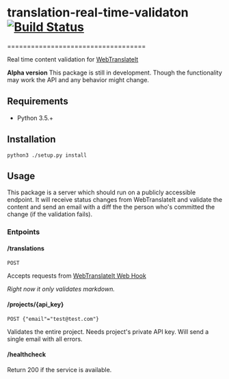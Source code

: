 # translation-real-time-validaton [![Build Status](https://travis-ci.org/KeepSafe/translation-real-time-validaton.svg?branch=master)](https://travis-ci.org/KeepSafe/translation-real-time-validaton)
===================================

Real time content validation for [WebTranslateIt](https://webtranslateit.com)

**Alpha version** This package is still in development. Though the functionality may work the API and any behavior might change.

## Requirements

* Python 3.5.+

## Installation

`python3 ./setup.py install`

## Usage

This package is a server which should run on a publicly accessible endpoint. It will receive status changes from WebTranslateIt and validate the content and send an email with a diff the the person who's committed the change (if the validation fails).

### Entpoints

#### /translations
	
`POST`

Accepts requests from [WebTranslateIt Web Hook](https://webtranslateit.com/en/docs/webhooks/)

*Right now it only validates markdown.*

#### /projects/{api_key}

`POST {"email"="test@test.com"}`

Validates the entire project. Needs project's private API key. Will send a single email with all errors.

#### /healthcheck

Return 200 if the service is available.


